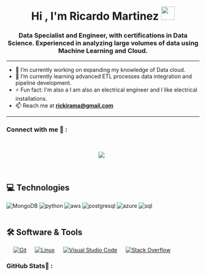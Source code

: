 
<h1 align="center"><b>Hi , I'm Ricardo Martinez </b><img src="https://media.giphy.com/media/hvRJCLFzcasrR4ia7z/giphy.gif" width="35"></h1>
<!--  -->
<p align="center">
<h3 align="center">Data Specialist and Engineer, with certifications in Data Science. Experienced in analyzing large volumes of data using Machine Learning and Cloud.</h3>

  ---

- 🔭 I’m currently working on expanding my knowledge of Data cloud.
- 🌱 I’m currently learning advanced ETL processes data integration and pipeline development.
- ⚡ Fun fact: I'm also a I am also an electrical engineer and I like electrical installations.
- 📫 Reach me at **rickirama@gmail.com**
---


### Connect with me 🔗 :
<br>
<p align='center'>
<a href="https://www.linkedin.com/in/ricardo-alfonso-martinez-aza-data-engineer" target="_blank">
<img src="https://img.shields.io/badge/linkedin-%230077B5.svg?style=for-the-badge&logo=linkedin&logoColor=white"></a>&nbsp;&nbsp;
</p>
<br>

## 💻 Technologies 

<div>
  <img  alt="MongoDB" src ="https://img.shields.io/badge/MongoDB-%234ea94b.svg?style=for-the-badge&logo=mongodb&logoColor=white"/>
  <img  alt="python" src ="https://img.shields.io/badge/Python-14354C?style=for-the-badge&logo=python&logoColor=white"/>
  <img  alt="aws" src ="https://img.shields.io/badge/Amazon_AWS-232F3E?style=for-the-badge&logo=amazon-aws&logoColor=white"/>
  <img  alt="postgresql" src="https://img.shields.io/badge/postgreSQL-4169E1.svg?style=for-the-badge&logo=postgresql&logoColor=white"/> 
  <img  alt="azure" src="https://img.shields.io/badge/Azure-0078D4?style=for-the-badge&logo=microsoftazure&logoColor=white" /> 
  <img  alt="sql" src="https://img.shields.io/badge/SQL-003B57?style=for-the-badge&labelColor=black&logo=sqlite&logoColor=white" /> 
 <br><br>
</div>

 ## 🛠️ Software & Tools
 
<p>
 
  &emsp;
    <a href="#"><img alt="Git" src="https://img.shields.io/badge/Git-F05032?style=for-the-badge&logo=git&logoColor=white"></a>
  &emsp;
    <a href="#"><img alt="Linux" src="https://img.shields.io/badge/Linux-FCC624?style=for-the-badge&logo=linux&logoColor=black"></a>
  &emsp;
    <a href="#"><img alt="Visual Studio Code" src="https://img.shields.io/badge/Visual_Studio_Code-0078D4?style=for-the-badge&logo=visual%20studio%20code&logoColor=white"></a>
  &emsp;
    <a href="#"><img alt="Stack Overflow" src="https://img.shields.io/badge/Stack_Overflow-FE7A16?style=for-the-badge&logo=stack-overflow&logoColor=white"></a>
&emsp;

    
</p>

### GitHub Stats🔗 :
<br>
<p align='center'>
<p align="center">&nbsp;<img align="center" src="https://github-readme-stats.vercel.app/api?username=RicardoMartinez777&theme=white&show_icons=true" alt="" />

<img align="center" src="http://github-readme-streak-stats.herokuapp.com?user=ravisolanki27&theme=white&hide_border=false&date_format=M%20j%5B%2C%20Y%5D" alt="" />

</p>

<br>

